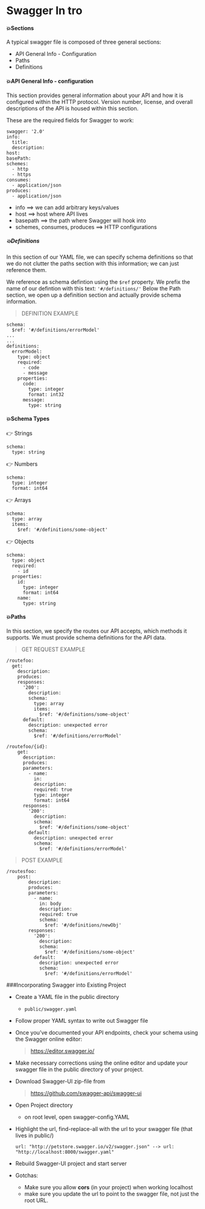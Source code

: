 # Swagger In tro #

#### 💥Sections ####
A typical swagger file is composed of three general sections:
- API General Info - Configuration
- Paths
- Definitions

#### 💥API General Info - configuration ####

This section provides general information about your API and
how it is configured within the HTTP protocol. Version number, license, and overall descriptions of the API is housed within this section.

These are the required fields for Swagger to work:

```
swagger: '2.0'
info:
  title:
  description:
host:
basePath:
schemes:
  - http
  - https
consumes:
  - application/json
produces:
  - application/json
  ```
- info ==> we can add arbitrary keys/values
- host ==> host where API lives
- basepath ==> the path where Swagger will hook into
- schemes, consumes, produces ==> HTTP configurations

##### 💥Definitions #####
In this section of our YAML file, we can specify schema definitions
so that we do not clutter the paths section with this information; we can just reference them.

We reference as schema defintion using the `$ref` property.
We prefix the name of our defintion with this text: `'#/definitions/'`
Below the Path section, we open up a definition section and actually
provide schema information.

>DEFINITION EXAMPLE
```
schema:
  $ref: '#/definitions/errorModel'
...
...
definitions:
  errorModel:
    type: object
    required:
      - code
      - message
    properties:
      code:
        type: integer
        format: int32
      message:
        type: string
```

#### 💥Schema Types ####

👉 Strings
```
schema:
  type: string
```

👉 Numbers
```
schema:
  type: integer
  format: int64
```

👉 Arrays
```
schema:
  type: array
  items:
    $ref: '#/definitions/some-object'
```

👉 Objects
```
schema:
  type: object
  required:
    - id
  properties:
    id:
      type: integer
      format: int64
    name:
      type: string
  ```


#### 💥Paths ####
In this section, we specify the routes our API accepts, which methods it supports. We must provide schema definitions for the API data.

>GET REQUEST EXAMPLE
```
/routefoo:
  get:
    description:
    produces:
    responses:
      '200':
        description:
        schema:
          type: array
          items:
            $ref: '#/definitions/some-object'
      default:
        description: unexpected error
        schema:
          $ref: '#/definitions/errorModel'

/routefoo/{id}:
    get:
      description:
      produces:
      parameters:
        - name:
          in:
          description:
          required: true
          type: integer
          format: int64
      responses:
        '200':
          description:
          schema:
            $ref: '#/definitions/some-object'
        default:
          description: unexpected error
          schema:
            $ref: '#/definitions/errorModel'
```


> POST EXAMPLE
```
/routesfoo:
    post:
        description:
        produces:
        parameters:
          - name:
            in: body
            description:
            required: true
            schema:
              $ref: '#/definitions/newObj'
        responses:
          '200':
            description:
            schema:
              $ref: '#/definitions/some-object'
          default:
            description: unexpected error
            schema:
              $ref: '#/definitions/errorModel'
```

###Incorporating Swagger into Existing Project

- Create a YAML file in the public directory
  - `public/swagger.yaml`
- Follow proper YAML syntax to write out Swagger file
- Once you’ve documented your API endpoints, check your schema using the Swagger online editor:
  > https://editor.swagger.io/

- Make necessary corrections using the online editor and update your swagger file in the public directory of your project.
- Download Swagger-UI zip-file from
  > https://github.com/swagger-api/swagger-ui

- Open Project directory
  - on root level, open swagger-config.YAML
- Highlight the url, find-replace-all with the url to your swagger file (that lives in public/)

  ```
  url: "http://petstore.swagger.io/v2/swagger.json" --> url: "http://localhost:8000/swagger.yaml"
  ```
- Rebuild Swagger-UI project and start server

- Gotchas:
  - Make sure you allow **cors** (in your project) when working localhost
  - make sure you update the url to point to the swagger file, not just the root URL.
